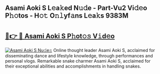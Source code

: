 ## Asami Aoki S L𝚎a𝚔ed N𝚞𝚍e - Part-Vu2 Vi𝚍𝚎o P𝚑𝚘tos - H𝚘𝚝 O𝚗𝚕yf𝚊ns L𝚎a𝚔s 9383M

# <h2><a href="http://kfahbc.oniu.top/?m=Asami+Aoki+S">🔗👉 🔴 Asami Aoki S P𝚑ot𝚘𝚜 V𝚒d𝚎o</a></h2>

[![Asami Aoki S Nu𝚍e𝚜](https://i.imgur.com/0qMVB7G.gif)](http://kfahbc.oniu.top/?m=Asami+Aoki+S)
Online thought leader Asami Aoki S, acclaimed for disseminating dance and lifestyle knowledge, through performances and personal vlogs. Remarkable snake charmer Asami Aoki S, acclaimed for their exceptional abilities and accomplishments in handling snakes.  
